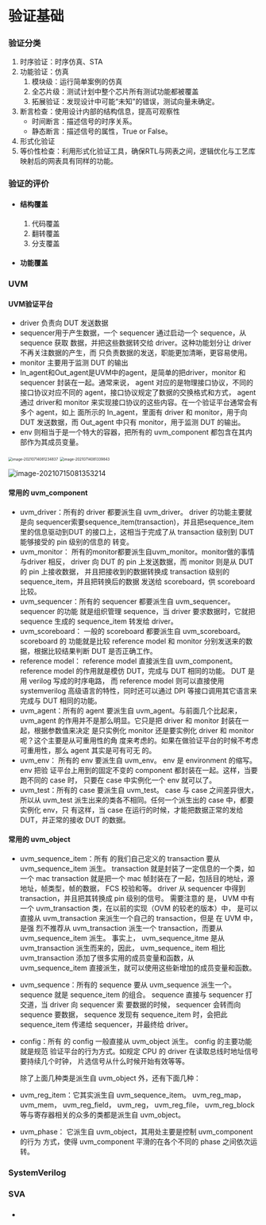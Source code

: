 # 验证基础

### 验证分类

1. 时序验证：时序仿真、STA
2. 功能验证：仿真
   1. 模块级：运行简单案例的仿真
   2. 全芯片级：测试计划中整个芯片所有测试功能都被覆盖
   3. 拓展验证：发现设计中可能“未知”的错误，测试向量未确定。
3. 断言检查：使用设计内部的结构信息，提高可观察性
   - 时间断言：描述信号的时序关系。
   - 静态断言：描述信号的属性，True or False。
4. 形式化验证
5. 等价性检查：利用形式化验证工具，确保RTL与网表之间，逻辑优化与工艺库映射后的网表具有同样的功能。

### 验证的评价

- #### 结构覆盖

  1. 代码覆盖
  2. 翻转覆盖
  3. 分支覆盖

- #### 功能覆盖

### UVM

#### UVM验证平台

- driver 负责向 DUT 发送数据
- sequencer用于产生数据，一个 sequencer 通过启动一个 sequence，从 sequence 获取
  数据，并把这些数据转交给 driver。这种功能划分让 driver 不再关注数据的产生，而
  只负责数据的发送，职能更加清晰，更容易使用。
- monitor 主要用于监测 DUT 的输出
- In_agent和Out_agent是UVM中的agent，是简单的把driver，monitor 和 sequencer 封装在一起。通常来说， agent 对应的是物理接口协议，不同的接口协议对应不同的 agent，接口协议规定了数据的交换格式和方式， agent 通过 driver和 monitor 来实现接口协议的这些内容。在一个验证平台通常会有多个 agent，如上
  面所示的 In_agent，里面有 driver 和 monitor，用于向 DUT 发送数据，而 Out_agent
  中只有 monitor，用于监测 DUT 的输出。 
- env 则相当于是一个特大的容器，把所有的 uvm_component 都包含在其内部作为其成员变量。

<img src="C:\Users\APU\OneDrive\notes\pics\image-20210714081234837.png" alt="image-20210714081234837" style="zoom: 50%;" />

<img src="C:\Users\APU\OneDrive\notes\pics\image-20210714081339843.png" alt="image-20210714081339843" style="zoom:50%;" />

![image-20210715081353214](C:\Users\APU\OneDrive\notes\pics\image-20210715081353214.png)

#### 常用的 uvm_component

- uvm_driver：所有的 driver 都要派生自 uvm_driver。 driver 的功能主要就是向
  sequencer索要sequence_item(transaction)，并且把sequence_item里的信息驱动到DUT
  的接口上，这相当于完成了从 transaction 级别到 DUT 能够接受的 pin 级别的信息的
  转变。
- uvm_monitor： 所有的monitor都要派生自uvm_monitor。monitor做的事情与driver
  相反， driver 向 DUT 的 pin 上发送数据，而 monitor 则是从 DUT 的 pin 上接收数据，
  并且把接收到的数据转换成 transaction 级别的 sequence_item，并且把转换后的数据
  发送给 scoreboard，供 scoreboard 比较。
- uvm_sequencer：所有的 sequencer 都要派生自 uvm_sequencer。 sequencer 的功能
  就是组织管理 sequence，当 driver 要求数据时，它就把 sequence 生成的 sequence_item
  转发给 driver。
- uvm_scoreboard： 一般的 scoreboard 都要派生自 uvm_scoreboard。 scoreboard 的
  功能就是比较 reference model 和 monitor 分别发送来的数据，根据比较结果判断 DUT
  是否正确工作。
- reference model： reference model 直接派生自 uvm_component。 reference model
  的作用就是模仿 DUT，完成与 DUT 相同的功能。 DUT 是用 verilog 写成的时序电路，
  而 reference model 则可以直接使用 systemverilog 高级语言的特性，同时还可以通过
  DPI 等接口调用其它语言来完成与 DUT 相同的功能。
- uvm_agent：所有的 agent 要派生自 uvm_agent。与前面几个比起来， uvm_agent
  的作用并不是那么明显。它只是把 driver 和 monitor 封装在一起，根据参数值来决定
  是只实例化 monitor 还是要实例化 driver 和 monitor 呢？这个主要是从可重用性的角
  度来考虑的。如果在做验证平台的时候不考虑可重用性，那么 agent 其实是可有可无
  的。
- uvm_env： 所有的 env 要派生自 uvm_env。 env 是 environment 的缩写。 env 把验
  证平台上用到的固定不变的 component 都封装在一起。这样，当要跑不同的 case 时，
  只要在 case 中实例化一个 env 就可以了。
- uvm_test：所有的 case 要派生自 uvm_test。 case 与 case 之间差异很大，所以从
  uvm_test 派生出来的类各不相同。任何一个派生出的 case 中，都要实例化 env，只
  有这样，当 case 在运行的时候，才能把数据正常的发给 DUT，并正常的接收 DUT
  的数据。  



#### 常用的 uvm_object

- uvm_sequence_item：所有 的我们自己定义的 transaction 要从 uvm_sequence_item
  派生。 transaction 就是封装了一定信息的一个类，如一个 mac transaction 就是把一个
  mac 帧封装在了一起，包括目的地址，源地址，帧类型，帧的数据， FCS 校验和等。
  driver 从 sequencer 中得到 transaction，并且把其转换成 pin 级别的信号。 需要注意的
  是， UVM 中有一个 uvm_transaction 类，在以前的实现（OVM 的较老的版本）中，
  是可以直接从 uvm_transaction 来派生一个自己的 transaction，但是 在 UVM 中，是强
  烈不推荐从 uvm_transaction 派生一个 transaction，而要从 uvm_sequence_item 派生。
  事实上， uvm_sequence_itme 是从 uvm_transaction 派生而来的，因此， uvm_sequence_
  item 相比 uvm_transaction 添加了很多实用的成员变量和函数，从 uvm_sequence_item
  直接派生，就可以使用这些新增加的成员变量和函数。

- uvm_sequence：所有的 sequence 要从 uvm_sequence 派生一个。 sequence 就是
  sequence_item 的组合。 sequence 直接与 sequencer 打交道，当 driver 向 sequencer 索
  要数据的时候， sequencer 会转而向 sequence 要数据， sequence 发现有 sequence_item
  时，会把此 sequence_item 传递给 sequencer，并最终给 driver。

- config：所有 的 config 一般直接从 uvm_object 派生。 config 的主要功能就是规范
  验证平台的行为方式。如规定 CPU 的 driver 在读取总线时地址信号要持续几个时钟，
  片选信号从什么时候开始有效等等。

  除了上面几种类是派生自 uvm_object 外，还有下面几种：

- uvm_reg_item：它其实派生自 uvm_sequence_item。
  uvm_reg_map， uvm_mem， uvm_reg_field， uvm_reg， uvm_reg_file， uvm_reg_block
  等与寄存器相关的众多的类都是派生自 uvm_object。

- uvm_phase： 它派生自 uvm_object，其用处主要是控制 uvm_component 的行为
  方式，使得 uvm_component 平滑的在各个不同的 phase 之间依次运转。  

### SystemVerilog

### SVA

### 

- 